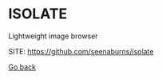 # ISOLATE
 
 Lightweight image browser
 
 SITE: https://github.com/seenaburns/isolate

 [Go back](https://portable-linux-apps.github.io/apps.html)
